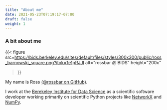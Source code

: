 ```yaml
---
title: "About me"
date: 2021-05-23T07:19:17-07:00
draft: false
weight: 1
---
```


### A bit about me

{{< figure 
    src=https://bids.berkeley.edu/sites/default/files/styles/300x300/public/ross_barnowski_square.png?itok=1e1pRJJI 
    alt="rossbar @ BIDS"
    height="200x"

>}}

My name is Ross [(@rossbar on GitHub)](https://github.com/rossbar).

I work at the [Berekeley Institute for Data Science](https://bids.berkeley.edu)
as a scientific software developer working primarily on scientific Python
projects like [NetworkX](https://networkx.org) and [NumPy](https://numpy.org).
